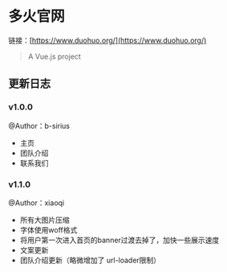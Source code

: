 # 多火官网

链接：[https://www.duohuo.org/](https://www.duohuo.org/)

> A Vue.js project

## 更新日志

### v1.0.0

@Author：b-sirius

* 主页
* 团队介绍
* 联系我们

### v1.1.0

@Author：xiaoqi

* 所有大图片压缩
* 字体使用woff格式
* 将用户第一次进入首页的banner过渡去掉了，加快一些展示速度
* 文案更新
* 团队介绍更新（略微增加了 url-loader限制）